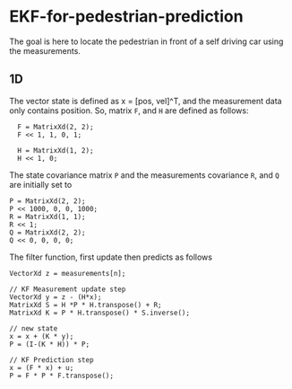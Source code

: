 # EKF-for-pedestrian-prediction

The goal is here to locate the pedestrian in front of a self driving car using the measurements.

## 1D
The vector state is defined as x = [pos, vel]^T, and the measurement data only contains position. So, matrix `F`, and `H` are defined as follows:
```
  F = MatrixXd(2, 2);
  F << 1, 1, 0, 1;

  H = MatrixXd(1, 2);
  H << 1, 0;
```
The state covariance matrix `P` and the measurements covariance `R`, and `Q` are initially set to
```     
P = MatrixXd(2, 2);
P << 1000, 0, 0, 1000;
R = MatrixXd(1, 1);
R << 1;
Q = MatrixXd(2, 2);
Q << 0, 0, 0, 0;
```
The filter function, first update then predicts as follows
```
VectorXd z = measurements[n];

// KF Measurement update step
VectorXd y = z - (H*x);
MatrixXd S = H *P * H.transpose() + R;
MatrixXd K = P * H.transpose() * S.inverse();

// new state
x = x + (K * y);
P = (I-(K * H)) * P;

// KF Prediction step
x = (F * x) + u;
P = F * P * F.transpose();
```
